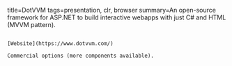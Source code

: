 title=DotVVM
tags=presentation, clr, browser
summary=An open-source framework for ASP.NET to build interactive webapps with just C# and HTML (MVVM pattern).
~~~~~~

[Website](https://www.dotvvm.com/)

Commercial options (more components available).
